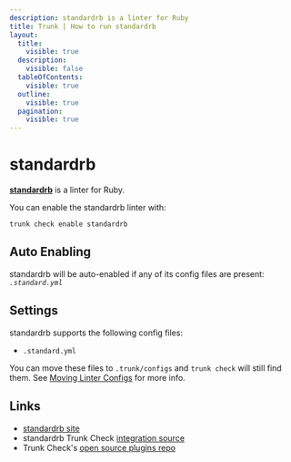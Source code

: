 ```yaml
---
description: standardrb is a linter for Ruby
title: Trunk | How to run standardrb
layout:
  title:
    visible: true
  description:
    visible: false
  tableOfContents:
    visible: true
  outline:
    visible: true
  pagination:
    visible: true
---
```


# standardrb

[**standardrb**](https://github.com/testdouble/standard#readme) is a linter for Ruby.

You can enable the standardrb linter with:

```shell
trunk check enable standardrb
```

## Auto Enabling

standardrb will be auto-enabled if any of its config files are present: *`.standard.yml`*

## Settings

standardrb supports the following config files:
* `.standard.yml`

 You can move these files to `.trunk/configs` and `trunk check` will still find them. See [Moving Linter Configs](..#moving-linter-configs) for more info.



## Links

- [standardrb site](https://github.com/testdouble/standard#readme)
- standardrb Trunk Check [integration source](https://github.com/trunk-io/plugins/tree/main/linters/standardrb)
- Trunk Check's [open source plugins repo](https://github.com/trunk-io/plugins/tree/main)
